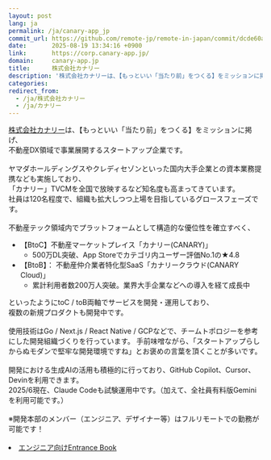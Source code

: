 ```yaml
---
layout: post
lang: ja
permalink: /ja/canary-app_jp
commit_url: https://github.com/remote-jp/remote-in-japan/commit/dcde60a2371c4805ba1b35f461c99c32c3f34a66
date:       2025-08-19 13:34:16 +0900
link:       https://corp.canary-app.jp/
domain:     canary-app.jp
title:      株式会社カナリー
description: '株式会社カナリーは、【もっといい「当たり前」をつくる】をミッションに掲げ、 不動産DX領域で事業展開するスタートアップ企業です。  ヤマダホールディングスやクレディセゾンといった国内大手企業との資本業務提携なども実施しており、 「カナリー」TVCMを全国で放映するなど知名度も高まってきています。 社員は120名程度で、組織も拡大しつつ上場を目指しているグロースフェーズです。  不動産テック領域内でプラットフォームとして構造的な優位性を確立すべく、    【BtoC】不動産マーケットプレイス「カナリー(CANARY)」      500万DL突破、App Storeでカテゴリ内ユーザー評価No.1の★4.8      【BtoB】： 不動産仲介業者特化型SaaS「カナリークラウド(CANARY Cloud)」      累計利用者数200万人突破。業界大手企業などへの導入を経て成長中      といったようにtoC / toB両軸でサービスを開発・運用しており、 複数の新規プロダクトも開発中です。  使用技術はGo / Next.js / React Native / GCPなどで、チームトポロジーを参考にした開発組織づくりを行っています。 手前味噌ながら、「スタートアップらしからぬモダンで堅牢な開発環境ですね」とお褒めの言葉を頂くことが多いです。  開発における生成AIの活用も積極的に行っており、GitHub Copilot、Cursor、Devinを利用できます。 2025/6現在、Claude Codeも試験運用中です。（加えて、全社員有料版Geminiを利用可能です。）  ※開発本部のメンバー（エンジニア、デザイナー等）はフルリモートでの勤務が可能です！    エンジニア向けEntrance Book'
categories: 
redirect_from:
  - /ja/株式会社カナリー
  - /ja/カナリー
---
```


<p><a href="https://corp.canary-app.jp/">株式会社カナリー</a>は、【もっといい「当たり前」をつくる】をミッションに掲げ、<br />不動産DX領域で事業展開するスタートアップ企業です。<br /><br />ヤマダホールディングスやクレディセゾンといった国内大手企業との資本業務提携なども実施しており、<br />「カナリー」TVCMを全国で放映するなど知名度も高まってきています。<br />社員は120名程度で、組織も拡大しつつ上場を目指しているグロースフェーズです。<br /><br />不動産テック領域内でプラットフォームとして構造的な優位性を確立すべく、<br /><ul><li>【BtoC】不動産マーケットプレイス「カナリー(CANARY)」  <ul>  <li>500万DL突破、App Storeでカテゴリ内ユーザー評価No.1の★4.8</li>  </ul></li><li>【BtoB】： 不動産仲介業者特化型SaaS「カナリークラウド(CANARY Cloud)」  <ul>  <li>累計利用者数200万人突破。業界大手企業などへの導入を経て成長中</li>  </ul></li></ul>といったようにtoC / toB両軸でサービスを開発・運用しており、<br />複数の新規プロダクトも開発中です。<br /><br />使用技術はGo / Next.js / React Native / GCPなどで、チームトポロジーを参考にした開発組織づくりを行っています。 手前味噌ながら、「スタートアップらしからぬモダンで堅牢な開発環境ですね」とお褒めの言葉を頂くことが多いです。<br /><br />開発における生成AIの活用も積極的に行っており、GitHub Copilot、Cursor、Devinを利用できます。<br />2025/6現在、Claude Codeも試験運用中です。（加えて、全社員有料版Geminiを利用可能です。）<br /><br />※開発本部のメンバー（エンジニア、デザイナー等）はフルリモートでの勤務が可能です！ <br /><br /><li><a href="https://recruit.canary-app.jp/engineer-entrance-book#block-1bb1009a77028091bee2e23277d6c8ec">エンジニア向けEntrance Book</a></li></p>
